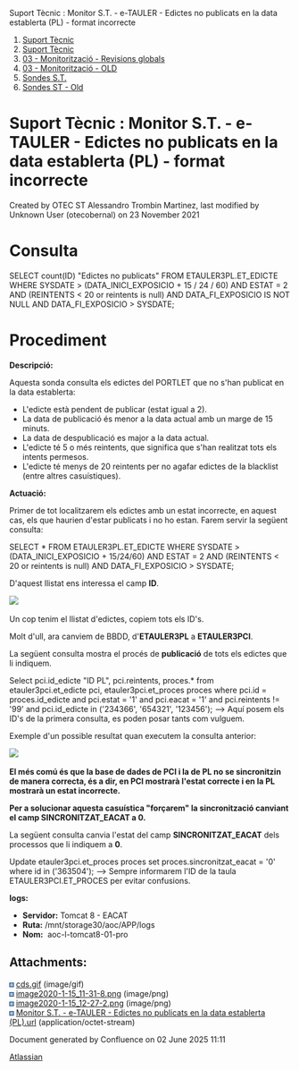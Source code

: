 Suport Tècnic : Monitor S.T. - e-TAULER - Edictes no publicats en la data establerta (PL) - format incorrecte  

1.  [Suport Tècnic](index.html)
2.  [Suport Tècnic](13893782.html)
3.  [03 - Monitorització - Revisions globals](26313327.html)
4.  [03 - Monitorització - OLD](128647245.html)
5.  [Sondes S.T.](Sondes-S.T._30869120.html)
6.  [Sondes ST - Old](Sondes-ST---Old_41522507.html)

Suport Tècnic : Monitor S.T. - e-TAULER - Edictes no publicats en la data establerta (PL) - format incorrecte
=============================================================================================================

Created by OTEC ST Alessandro Trombin Martinez, last modified by Unknown User (otecobernal) on 23 November 2021

Consulta
========

SELECT count(ID) "Edictes no publicats"
  FROM ETAULER3PL.ET\_EDICTE
 WHERE SYSDATE > (DATA\_INICI\_EXPOSICIO + 15 / 24 / 60)
   AND ESTAT = 2
   AND (REINTENTS < 20 or reintents is null)
   AND DATA\_FI\_EXPOSICIO IS NOT NULL
   AND DATA\_FI\_EXPOSICIO > SYSDATE;

  

Procediment 
============

  

**Descripció:** 

Aquesta sonda consulta els edictes del PORTLET que no s'han publicat en la data establerta:

*   L'edicte està pendent de publicar (estat igual a 2).
*   La data de publicació és menor a la data actual amb un marge de 15 minuts.
*   La data de despublicació es major a la data actual.
*   L'edicte té 5 o més reintents, que significa que s'han realitzat tots els intents permesos.
*   L'edicte té menys de 20 reintents per no agafar edictes de la blacklist (entre altres casuístiques).

  

**Actuació:** 

Primer de tot localitzarem els edictes amb un estat incorrecte, en aquest cas, els que haurien d'estar publicats i no ho estan. Farem servir la següent consulta:

SELECT \* 
FROM ETAULER3PL.ET\_EDICTE 
WHERE SYSDATE > (DATA\_INICI\_EXPOSICIO + 15/24/60) 
AND ESTAT = 2 
AND (REINTENTS < 20 or reintents is null)
AND DATA\_FI\_EXPOSICIO > SYSDATE;

D'aquest llistat ens interessa el camp **ID**.

**![](attachments/41522789/41523373.png)**

Un cop tenim el llistat d'edictes, copiem tots els ID's.

Molt d'ull, ara canviem de BBDD, d'**ETAULER3PL** a **ETAULER3PCI**.

La següent consulta mostra el procés de **publicació** de tots els edictes que li indiquem.

Select pci.id\_edicte "ID PL", pci.reintents, proces.\*
  from etauler3pci.et\_edicte pci, etauler3pci.et\_proces proces
 where pci.id = proces.id\_edicte
   and pci.estat = '1'
   and pci.eacat = '1'
   and pci.reintents != '99'
   and pci.id\_edicte in ('234366', '654321', '123456'); --> Aquí posem els ID's de la primera consulta, es poden posar tants com vulguem.

Exemple d'un possible resultat quan executem la consulta anterior:

![](attachments/41522789/41523374.png)

**El més comú és que la base de dades de PCI i la de PL no se sincronitzin de manera correcta, és a dir, en PCI mostrarà l'estat correcte i en la PL mostrarà un estat incorrecte.**

**Per a solucionar aquesta casuística "forçarem" la sincronització canviant el camp SINCRONITZAT\_EACAT a 0.**

La següent consulta canvia l'estat del camp **SINCRONITZAT\_EACAT** dels processos que li indiquem a **0**.

Update etauler3pci.et\_proces proces
   set proces.sincronitzat\_eacat = '0'
 where id in ('363504'); --> Sempre informarem l'ID de la taula ETAULER3PCI.ET\_PROCES per evitar confusions.

**logs:** 

*   **Servidor:** Tomcat 8 - EACAT
*   **Ruta:** /mnt/storage30/aoc/APP/logs
*   **Nom:**  aoc-l-tomcat8-01-pro

Attachments:
------------

![](images/icons/bullet_blue.gif) [cds.gif](attachments/41522789/41522790.gif) (image/gif)  
![](images/icons/bullet_blue.gif) [image2020-1-15\_11-31-8.png](attachments/41522789/41523373.png) (image/png)  
![](images/icons/bullet_blue.gif) [image2020-1-15\_12-27-2.png](attachments/41522789/41523374.png) (image/png)  
![](images/icons/bullet_blue.gif) [Monitor S.T. - e-TAULER - Edictes no publicats en la data establerta (PL).url](attachments/41522789/64979206.url) (application/octet-stream)  

Document generated by Confluence on 02 June 2025 11:11

[Atlassian](http://www.atlassian.com/)